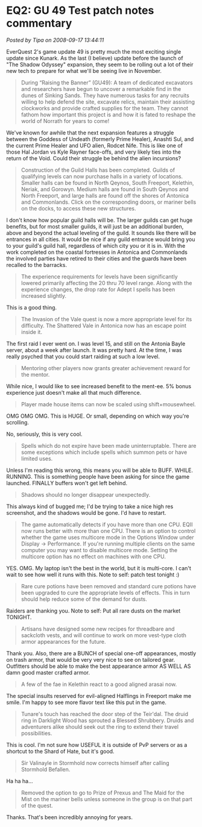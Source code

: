 # EQ2: GU 49 Test patch notes commentary

*Posted by Tipa on 2008-09-17 13:44:11*

EverQuest 2's game update 49 is pretty much the most exciting single update since Kunark. As the last (I believe) update before the launch of "The Shadow Odyssey" expansion, they seem to be rolling out a lot of their new tech to prepare for what we'll be seeing live in November.


> During “Raising the Banner” (GU49): A team of dedicated excavators and researchers have begun to uncover a remarkable find in the dunes of Sinking Sands. They have numerous tasks for any recruits willing to help defend the site, excavate relics, maintain their assisting clockworks and provide crafted supplies for the team. They cannot fathom how important this project is and how it is fated to reshape the world of Norrath for years to come!



We've known for awhile that the next expansion features a struggle between the Goddess of Undeath (formerly Prime Healer), Anashti Sul, and the current Prime Healer and UFO alien, Rodcet Nife. This is like one of those Hal Jordan vs Kyle Rayner face-offs, and very likely ties into the return of the Void. Could their struggle be behind the alien incursions?


> Construction of the Guild Halls has been completed. Guilds of qualifying levels can now purchase halls in a variety of locations. Smaller halls can be found in North Qeynos, South Freeport, Kelethin, Neriak, and Gorowyn. Medium halls are found in South Qeynos and North Freeport, and large halls are found off the shores of Antonica and Commonlands. Click on the corresponding doors, or mariner bells on the docks, to access these new structures.




I don't know how popular guild halls will be. The larger guilds can get huge benefits, but for most smaller guilds, it will just be an additional burden, above and beyond the actual leveling of the guild. It sounds like there will be entrances in all cities. It would be nice if any guild entrance would bring you to your guild's guild hall, regardless of which city you or it is in.
 With the work completed on the coastal fortresses in Antonica and Commonlands the involved parties have retired to their cities and the guards have been recalled to the barracks.


> The experience requirements for levels have been significantly lowered primarily affecting the 20 thru 70 level range. Along with the experience changes, the drop rate for Adept I spells has been increased slightly.



This is a good thing.


> The Invasion of the Vale quest is now a more appropriate level for its difficulty. The Shattered Vale in Antonica now has an escape point inside it.




The first raid I ever went on. I was level 15, and still on the Antonia Bayle server, about a week after launch. It was pretty hard. At the time, I was really psyched that you could start raiding at such a low level.


> Mentoring other players now grants greater achievement reward for the mentor.



While nice, I would like to see increased benefit to the ment-ee. 5% bonus experience just doesn't make all that much difference.


> Player made house items can now be scaled using shift+mousewheel.



OMG OMG OMG. This is HUGE. Or small, depending on which way you're scrolling.

No, seriously, this is very cool.


> Spells which do not expire have been made uninterruptable. There are some exceptions which include spells which summon pets or have limited uses.



Unless I'm reading this wrong, this means you will be able to BUFF. WHILE. RUNNING. This is something people have been asking for since the game launched. FINALLY buffers won't get left behind.


> Shadows should no longer disappear unexpectedly.



This always kind of bugged me; I'd be trying to take a nice high res screenshot, and the shadows would be gone. I'd have to restart.
 

> The game automatically detects if you have more than one CPU. EQII now runs better with more than one CPU. There is an option to control whether the game uses multicore mode in the Options Window under Display -> Performance. If you're running multiple clients on the same computer you may want to disable multicore mode. Setting the multicore option has no effect on machines with one CPU.




YES. OMG. My laptop isn't the best in the world, but it is multi-core. I can't wait to see how well it runs with this. Note to self: patch test tonight :)


> Rare cure potions have been removed and standard cure potions have been upgraded to cure the appropriate levels of effects. This in turn should help reduce some of the demand for dusts.



Raiders are thanking you. Note to self: Put all rare dusts on the market TONIGHT.


> Artisans have designed some new recipes for threadbare and sackcloth vests, and will continue to work on more vest-type cloth armor appearances for the future.



Thank you. Also, there are a BUNCH of special one-off appearances, mostly on trash armor, that would be very very nice to see on tailored gear. Outfitters should be able to make the best appearance armor AS WELL AS damn good master crafted armor.


> A few of the fae in Kelethin react to a good aligned arasai now.



The special insults reserved for evil-aligned Halflings in Freeport make me smile. I'm happy to see more flavor text like this put in the game.
 

> Tunare's touch has reached the door step of the Teir'dal. The druid ring in Darklight Wood has sprouted a Blessed Shrubbery. Druids and adventurers alike should seek out the ring to extend their travel possibilities.



This is cool. I'm not sure how USEFUL it is outside of PvP servers or as a shortcut to the Shard of Hate, but it's good.


> Sir Valinayle in Stormhold now corrects himself after calling Stormhold Befallen.



Ha ha ha...


> Removed the option to go to Prize of Prexus and The Maid for the Mist on the mariner bells unless someone in the group is on that part of the quest.



Thanks. That's been incredibly annoying for years.



